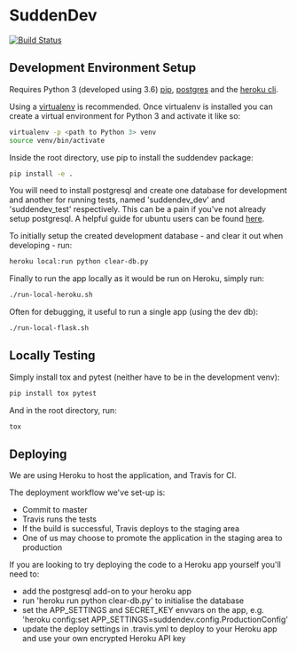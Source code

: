 # SuddenDev
[![Build Status](https://travis-ci.org/SuddenDevs/SuddenDev.svg?branch=master)](https://travis-ci.org/SuddenDevs/SuddenDev)

## Development Environment Setup

Requires Python 3 (developed using 3.6) [pip](https://pip.pypa.io/en/stable/installing/), [postgres](https://www.postgresql.org/download/) and the [heroku cli](https://devcenter.heroku.com/articles/heroku-cli).

Using a [virtualenv](https://virtualenv.pypa.io/en/stable/)
is recommended. Once virtualenv is installed you can create a virtual environment for Python 3 and activate
it like so:

```bash
virtualenv -p <path to Python 3> venv
source venv/bin/activate
```

Inside the root directory, use pip to install the
suddendev package:

```bash
pip install -e .
```

You will need to install postgresql and create one database for development and another for running tests, named 'suddendev_dev' and 'suddendev_test' respectively.
This can be a pain if you've not already setup postgresql. A helpful guide for ubuntu users can be found [here](https://www.digitalocean.com/community/tutorials/how-to-install-and-use-postgresql-on-ubuntu-16-04).

To initially setup the created development database - and clear it out when developing - run:

```bash
heroku local:run python clear-db.py
```

Finally to run the app locally as it would be run on Heroku, simply run:

```bash
./run-local-heroku.sh
```

Often for debugging, it useful to run a single app (using the dev db):

```bash
./run-local-flask.sh
```

## Locally Testing

Simply install tox and pytest (neither have to be in the development venv):

```bash
pip install tox pytest
```

And in the root directory, run:

```bash
tox
```

## Deploying

We are using Heroku to host the application, and Travis for CI.

The deployment workflow we've set-up is:

- Commit to master
- Travis runs the tests
- If the build is successful, Travis deploys to the staging area
- One of us may choose to promote the application in the staging area to production

If you are looking to try deploying the code to a Heroku app yourself you'll need to:

- add the postgresql add-on to your heroku app
- run 'heroku run python clear-db.py' to initialise the database
- set the APP_SETTINGS and SECRET_KEY envvars on the app, e.g. 'heroku config:set APP_SETTINGS=suddendev.config.ProductionConfig'
- update the deploy settings in .travis.yml to deploy to your Heroku app and use your own encrypted Heroku API key
